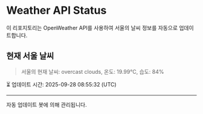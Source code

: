 
# Weather API Status

이 리포지토리는 OpenWeather API를 사용하여 서울의 날씨 정보를 자동으로 업데이트합니다.

## 현재 서울 날씨
> 서울의 현재 날씨: overcast clouds, 온도: 19.99°C, 습도: 84%

⏳ 업데이트 시간: 2025-09-28 08:55:32 (UTC)

---
자동 업데이트 봇에 의해 관리됩니다.
